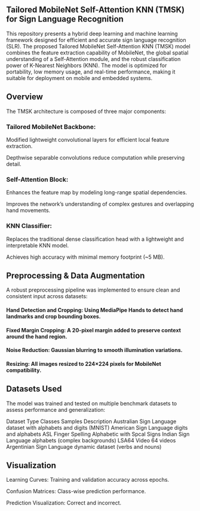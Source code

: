 ## Tailored MobileNet Self-Attention KNN (TMSK) for Sign Language Recognition

This repository presents a hybrid deep learning and machine learning framework designed for efficient and accurate sign language recognition (SLR). The proposed Tailored MobileNet Self-Attention KNN (TMSK) model combines the feature extraction capability of MobileNet, the global spatial understanding of a Self-Attention module, and the robust classification power of K-Nearest Neighbors (KNN). The model is optimized for portability, low memory usage, and real-time performance, making it suitable for deployment on mobile and embedded systems.

## Overview
The TMSK architecture is composed of three major components:

### Tailored MobileNet Backbone:

Modified lightweight convolutional layers for efficient local feature extraction.

Depthwise separable convolutions reduce computation while preserving detail.

### Self-Attention Block:

Enhances the feature map by modeling long-range spatial dependencies.

Improves the network’s understanding of complex gestures and overlapping hand movements.

### KNN Classifier:

Replaces the traditional dense classification head with a lightweight and interpretable KNN model.

Achieves high accuracy with minimal memory footprint (~5 MB).

## Preprocessing & Data Augmentation

A robust preprocessing pipeline was implemented to ensure clean and consistent input across datasets:

#### Hand Detection and Cropping: Using MediaPipe Hands to detect hand landmarks and crop bounding boxes.

#### Fixed Margin Cropping: A 20-pixel margin added to preserve context around the hand region.

#### Noise Reduction: Gaussian blurring to smooth illumination variations.

#### Resizing: All images resized to 224×224 pixels for MobileNet compatibility.

## Datasets Used

The model was trained and tested on multiple benchmark datasets to assess performance and generalization:

Dataset	Type	Classes	Samples	Description
Australian Sign Language dataset with alphabets and digits
(MNIST)	American Sign Language digits and alphabets
ASL Finger Spelling	Alphabetic with Spcal Signs
Indian Sign Language alphabets (complex backgrounds)
LSA64	Video	64 videos	Argentinian Sign Language dynamic dataset (verbs and nouns)

## Visualization

Learning Curves: Training and validation accuracy across epochs.

Confusion Matrices: Class-wise prediction performance.

Prediction Visualization: Correct and incorrect.

